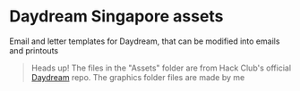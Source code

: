 # Daydream Singapore assets
Email and letter templates for Daydream, that can be modified into emails and printouts

>Heads up! The files in the "Assets" folder are from Hack Club's official [Daydream](https://github.com/hackclub/daydream) repo. The graphics folder files are made by me